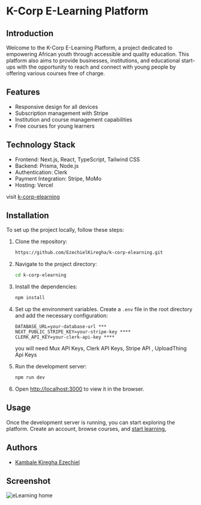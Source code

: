 # K-Corp E-Learning Platform

## Introduction
Welcome to the K-Corp E-Learning Platform, a project dedicated to empowering African youth through accessible and quality education. This platform also aims to provide businesses, institutions, and educational start-ups with the opportunity to reach and connect with young people by offering various courses free of charge.

## Features
- Responsive design for all devices
- Subscription management with Stripe
- Institution and course management capabilities
- Free courses for young learners

## Technology Stack
- Frontend: Next.js, React, TypeScript, Tailwind CSS
- Backend: Prisma, Node.js
- Authentication: Clerk
- Payment Integration: Stripe, MoMo
- Hosting: Vercel

visit [k-corp-elearning ](https://k-corp-elearning.vercel.app/)

## Installation
To set up the project locally, follow these steps:

1. Clone the repository:
    ```bash
    https://github.com/EzechielKiregha/k-corp-elearning.git
    ```

2. Navigate to the project directory:
    ```bash
    cd k-corp-elearning
    ```

3. Install the dependencies:
    ```bash
    npm install
    ```

4. Set up the environment variables. Create a `.env` file in the root directory and add the necessary configuration:

    ```plaintext
    DATABASE_URL=your-database-url ***
    NEXT_PUBLIC_STRIPE_KEY=your-stripe-key ****
    CLERK_API_KEY=your-clerk-api-key ****
    ```
    you will need Mux API Keys, Clerk API Keys, Stripe API , UploadThing Api Keys 

5. Run the development server:
    ```bash
    npm run dev
    ```

6. Open [http://localhost:3000](http://localhost:3000) to view it in the browser.

## Usage
Once the development server is running, you can start exploring the platform. Create an account, browse courses, and [start learning.](https://k-corp-elearning.vercel.app/)

## Authors
- [Kambale Kiregha Ezechiel](https://www.linkedin.com/in/kambale-kiregha-125a60264/)

## Screenshot
![eLearning home](https://github.com/user-attachments/assets/36f7c2c3-1f46-499e-8b31-4b3668050f5d)

